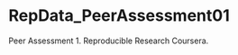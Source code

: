 RepData_PeerAssessment01
========================

Peer Assessment 1. Reproducible Research Coursera.
